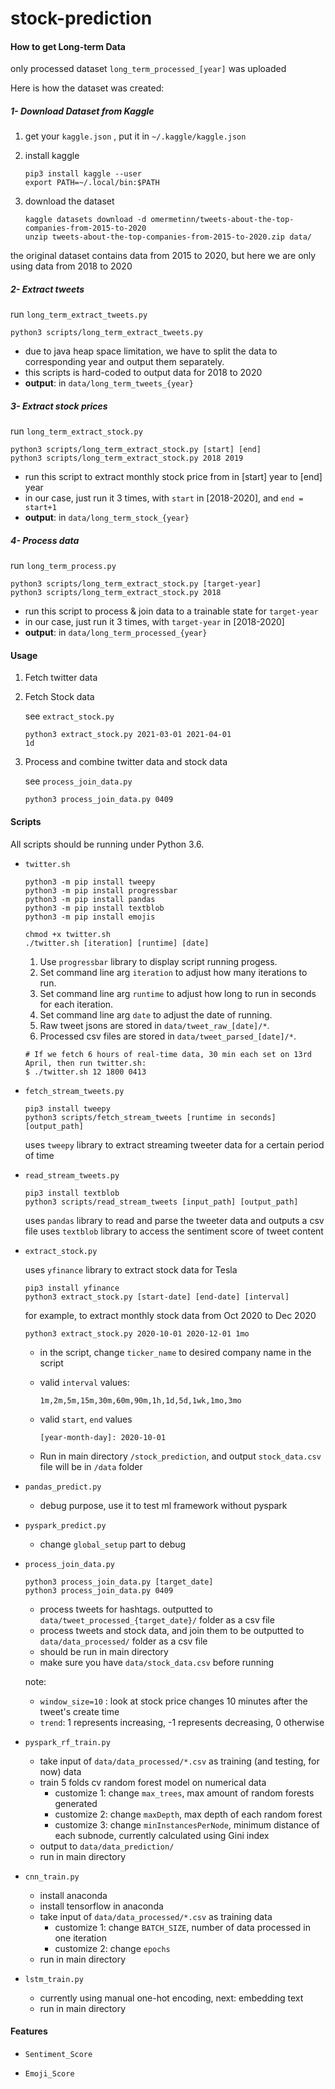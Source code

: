 # stock-prediction

#### How to get Long-term Data

only processed dataset `long_term_processed_[year]` was uploaded

Here is how the dataset was created:

##### 1- Download Dataset from Kaggle

1. get your `kaggle.json` , put it in `~/.kaggle/kaggle.json`

2. install kaggle

   ```
   pip3 install kaggle --user
   export PATH=~/.local/bin:$PATH
   ```

3. download the dataset

   ```
   kaggle datasets download -d omermetinn/tweets-about-the-top-companies-from-2015-to-2020
   unzip tweets-about-the-top-companies-from-2015-to-2020.zip data/
   ```

the original dataset contains data from 2015 to 2020, but here we are only using data from 2018 to 2020

##### 2- Extract tweets

run `long_term_extract_tweets.py`

```
python3 scripts/long_term_extract_tweets.py
```

- due to java heap space limitation, we have to split the data to corresponding year and output them separately.
- this scripts is hard-coded to output data for 2018 to 2020
- **output**: in `data/long_term_tweets_{year}`

##### 3- Extract stock prices

run `long_term_extract_stock.py`

```
python3 scripts/long_term_extract_stock.py [start] [end]
python3 scripts/long_term_extract_stock.py 2018 2019
```

- run this script to extract monthly stock price from in [start] year to [end] year
- in our case, just run it 3 times, with `start` in [2018-2020], and `end = start+1`
- **output**: in `data/long_term_stock_{year}`

##### 4- Process data

run `long_term_process.py`

```
python3 scripts/long_term_extract_stock.py [target-year]
python3 scripts/long_term_extract_stock.py 2018
```

- run this script to process & join data to a trainable state for `target-year`
- in our case, just run it 3 times, with `target-year` in [2018-2020]
- **output**: in `data/long_term_processed_{year}`

#### Usage

1. Fetch twitter data

2. Fetch Stock data

   see `extract_stock.py`

   ```
   python3 extract_stock.py 2021-03-01 2021-04-01
   1d
   ```

3. Process and combine twitter data and stock data

   see `process_join_data.py`

   ```
   python3 process_join_data.py 0409 
   ```

   

#### Scripts

All scripts should be running under Python 3.6.

- `twitter.sh`

  ```
  python3 -m pip install tweepy
  python3 -m pip install progressbar
  python3 -m pip install pandas
  python3 -m pip install textblob
  python3 -m pip install emojis

  chmod +x twitter.sh
  ./twitter.sh [iteration] [runtime] [date]
  ```

  1. Use `progressbar` library to display script running progess.
  2. Set command line arg `iteration` to adjust how many iterations to run.
  3. Set command line arg `runtime` to adjust how long to run in seconds for each iteration.
  4. Set command line arg `date` to adjust the date of running.
  5. Raw tweet jsons are stored in `data/tweet_raw_[date]/*`.
  6. Processed csv files are stored in `data/tweet_parsed_[date]/*`.

  ```
  # If we fetch 6 hours of real-time data, 30 min each set on 13rd April, then run twitter.sh:
  $ ./twitter.sh 12 1800 0413
  ```

- `fetch_stream_tweets.py`

  ```
  pip3 install tweepy
  python3 scripts/fetch_stream_tweets [runtime in seconds] [output_path]
  ```

  uses `tweepy` library to extract streaming tweeter data for a certain period of time

- `read_stream_tweets.py`

  ```
  pip3 install textblob
  python3 scripts/read_stream_tweets [input_path] [output_path]
  ```

  uses `pandas` library to read and parse the tweeter data and outputs a csv file
  uses `textblob` library to access the sentiment score of tweet content

- `extract_stock.py`

  uses `yfinance` library to extract stock data for Tesla

  ```
  pip3 install yfinance
  python3 extract_stock.py [start-date] [end-date] [interval]
  ```

  for example, to extract monthly stock data from Oct 2020 to Dec 2020

  ```
  python3 extract_stock.py 2020-10-01 2020-12-01 1mo
  ```

  - in the script, change `ticker_name` to desired company name in the script

  - valid  `interval` values: 

    ```
    1m,2m,5m,15m,30m,60m,90m,1h,1d,5d,1wk,1mo,3mo
    ```

  - valid `start`, `end` values

    ```
    [year-month-day]: 2020-10-01
    ```

  - Run in main directory `/stock_prediction`, and output `stock_data.csv` file will be in `/data` folder

- `pandas_predict.py`

  - debug purpose, use it to test ml framework without pyspark

- `pyspark_predict.py`

  - change `global_setup` part to debug

- `process_join_data.py`

  ```
  python3 process_join_data.py [target_date]
  python3 process_join_data.py 0409
  ```

  - process tweets for hashtags. outputted to `data/tweet_processed_{target_date}/` folder as a csv file
  - process tweets and stock data, and join them to be outputted to `data/data_processed/` folder as a csv file
  - should be run in main directory
  - make sure you have `data/stock_data.csv` before running

  note:

  - `window_size=10` : look at stock price changes 10 minutes after the tweet's create time
  - `trend`: 1 represents increasing, -1 represents decreasing, 0 otherwise

- `pyspark_rf_train.py`

  - take input of `data/data_processed/*.csv` as training (and testing, for now) data
  - train 5 folds cv random forest model on numerical data
    - customize 1: change `max_trees`, max amount of random forests generated
    - customize 2: change `maxDepth`, max depth of each random forest
    - customize 3: change `minInstancesPerNode`, minimum distance of each subnode, currently calculated using Gini index
  - output to `data/data_prediction/`
  - run in main directory

- `cnn_train.py`

  - install anaconda
  - install tensorflow in anaconda
  - take input of `data/data_processed/*.csv` as training data
    - customize 1: change `BATCH_SIZE`, number of data processed in one iteration
    - customize 2: change `epochs`
  - run in main directory

- `lstm_train.py`

  - currently using manual one-hot encoding, next: embedding text
  - run in main directory

#### Features

- `Sentiment_Score`

- `Emoji_Score`

